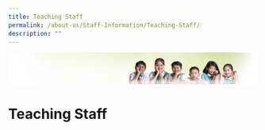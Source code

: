 ```yaml
---
title: Teaching Staff
permalink: /about-us/Staff-Information/Teaching-Staff/
description: ""
---
```


![](/images/Banner.jpg)

Teaching Staff
==============